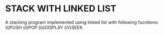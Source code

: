 # STACK WITH LINKED LIST

A stacking program implemented using linked list with following fucntions:
(i)PUSH  (ii)POP  (iii)DISPLAY  (iV)SEEK.